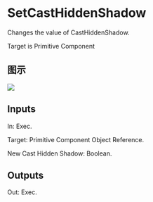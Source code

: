 # SetCastHiddenShadow

Changes the value of CastHiddenShadow.

Target is Primitive Component

## 图示

![]($-20221218-20391386.png)

## Inputs

In: Exec.

Target: Primitive Component Object Reference.

New Cast Hidden Shadow: Boolean.  

## Outputs

Out: Exec.

